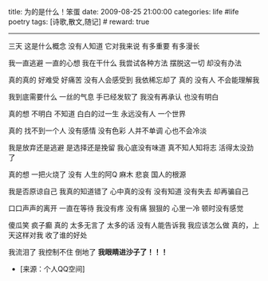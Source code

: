 title: 为的是什么！笨蛋 
date: 2009-08-25 21:00:00
categories: life #life poetry
tags: [诗歌,散文,随记]  # <!--more-->
reward: true

---


三天
这是什么概念
没有人知道
它对我来说
有多重要
有多漫长

<!--more-->

我一直逃避
一直的心想
我在干什么
我尝试各种方法
摆脱这一切
却没有办法


真的真的
好难受
好痛苦
没有人会感受到
我依稀忘却了
真的
没有人
不会能理解我


我到底需要什么
一丝的气息
手已经发软了
我没有再承认
也没有明白


真的想
不明白
不知道
白白的过一生
永远没有人
一个世界


真的
找不到一个人
没有感情
没有色彩
人并不单调
心也不会冷淡


我是放弃还是逃避
是选择还是挽留
我心底没有味道
真不知人知将志
活得太没劲了


真的想
一把火烧了
没有
人生的阿Q
麻木
悲哀
国人的根源


我是否原谅自己
我真的知道错了
心中真的没有
没有知道
没有失去
却再骗自己


口口声声的离开
一直在等待
我没有疼
没有痛
狠狠的
心里一冷
顿时没有感觉


傻瓜笑
疯子癫
真的
太多无言了
太多的话
没有人能告诉我
我应该怎么做
真的，上天这样对我
收了谁的好处



我流泪了
我控制不住
倒地了
**我眼睛进沙子了！！！**

- [来源：个人QQ空间]
